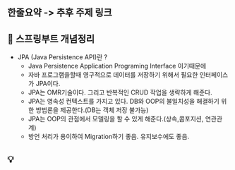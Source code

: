 ﻿
 
## 한줄요약 -> 추후 주제 링크 

## 📝 스프링부트 개념정리
- JPA (Java Persistence API)란 ? 
   - Java Persistence Application Programing Interface 이기때문에 
   - 자바 프로그램을할때 영구적으로 데이터를 저장하기 위해서 필요한 인터페이스가 JPA이다. 
   - JPA는 OMR기술이다. 그리고 반복적인 CRUD 작업을 생략하게 해준다.
   - JPA는 영속성 컨텍스트를 가지고 있다. DB와 OOP의 불일치성을 해결하기 위한 방법론을 제공한다.(DB는 객체 저장 불가능)
   - JPA는 OOP의 관점에서 모델링을 할 수 있게 해준다.(상속,콤포지션, 연관관계)
   - 방언 처리가 용이하여 Migration하기 좋음. 유지보수에도 좋음.
   
## 💡 
